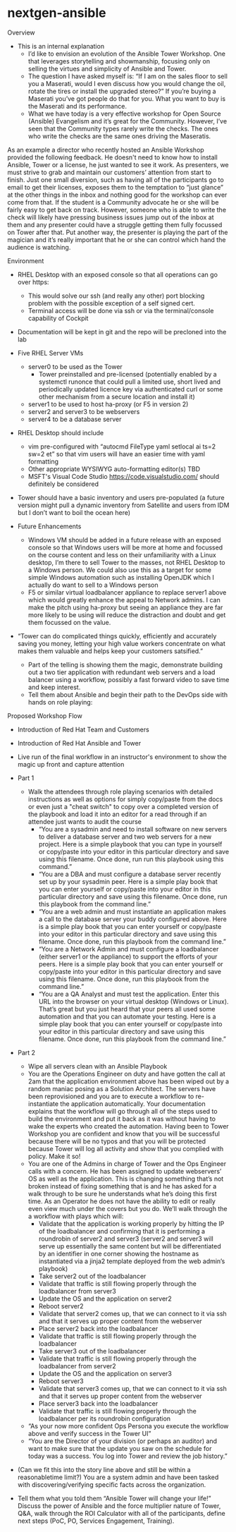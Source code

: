 # nextgen-ansible
Overview

- This is an internal explanation
	- I’d like to envision an evolution of the Ansible Tower Workshop. One that leverages storytelling and showmanship, focusing only on selling the virtues and simplicity of Ansible and Tower. 
 	- The question I have asked myself is: “If I am on the sales floor to sell you a Maserati, would I even discuss how you would change the oil, rotate the tires or install the upgraded stereo?” If you’re buying a Maserati you’ve got people do that for you. What you want to buy is the Maserati and its performance.  
     - What we have today is a very effective workshop for Open Source (Ansible) Evangelism and it’s great for the Community. However, I’ve seen that the Community types rarely write the checks. The ones who write the checks are the same ones driving the Maseratis.

As an example a director who recently hosted an Ansible Workshop provided the following feedback. He doesn't need to know how to install Ansible, Tower or a license, he just wanted to see it work. As presenters, we must strive to grab and maintain our customers’ attention from start to finish. Just one small diversion, such as having all of the participants go to email to get their licenses, exposes them to the temptation to “just glance” at the other things in the inbox and nothing good for the workshop can ever come from that. If the student is a Community advocate he or she will be fairly easy to get back on track. However, someone who is able to write the check will likely have pressing business issues jump out of the inbox at them and any presenter could have a struggle getting them fully focussed on Tower after that. Put another way, the presenter is playing the part of the magician and it’s really important that he or she can control which hand the audience is watching.
 
Environment
- RHEL Desktop with an exposed console so that all operations can go over https:
  - This would solve our ssh (and really any other) port blocking problem with the possible exception of a self signed cert.
  - Terminal access will be done via ssh or via the terminal/console capability of Cockpit
- Documentation will be kept in git and the repo will be precloned into the lab
- Five RHEL Server VMs
  - server0 to be used as the Tower
	- Tower preinstalled and pre-licensed (potentially enabled by a systemctl runonce that could pull a limited use, short lived and periodically updated licence key via authenticated curl or some other mechanism from a secure location and install it)
  - server1 to be used to host ha-proxy (or F5 in version 2)
  - server2 and server3 to be webservers
  - server4 to be a database server

- RHEL Desktop should include
	- vim pre-configured with “autocmd FileType yaml setlocal ai ts=2 sw=2 et” so that vim users will have an easier time with yaml formatting 
	- Other appropriate WYSIWYG auto-formatting editor(s) TBD
	- MSFT's Visual Code Studio https://code.visualstudio.com/ should definitely be considered

- Tower should have a basic inventory and users pre-populated (a future version might pull a dynamic inventory from Satellite and users from IDM but I don’t want to boil the ocean here)

- Future Enhancements
	- Windows VM should be added in a future release with an exposed console so that Windows users will be more at home and focussed on the course content and less on their unfamiliarity with a Linux desktop, I’m there to sell Tower to the masses, not RHEL Desktop to a Windows person. We could also use this as a target for some simple Windows automation such as installing OpenJDK which I actually do want to sell to a Windows person
	- F5 or similar virtual loadbalancer appliance to replace server1 above which would greatly enhance the appeal to Network admins. I can make the pitch using ha-proxy but seeing an appliance they are far more likely to be using will reduce the distraction and doubt and get them focussed on the value.

- “Tower can do complicated things quickly, efficiently and accurately saving you money, letting your high value workers concentrate on what makes them valuable and helps keep your customers satsified.”
  - Part of the telling is showing them the magic, demonstrate building out a two tier application with redundant web servers and a load balancer using a workflow, possibly a fast forward video to save time and keep interest.
  - Tell them about Ansible and begin their path to the DevOps side with hands on role playing:

Proposed Workshop Flow
- Introduction of Red Hat Team and Customers
- Introduction of Red Hat Ansible and Tower
- Live run of the final workflow in an instructor's environment to show the magic up front and capture attention
- Part 1
	- Walk the attendees through role playing scenarios with detailed instructions as well as options for simply copy/paste from the docs or even just a "cheat switch" to copy over a completed version of the playbook and load it into an editor for a read through if an attendee just wants to audit the course
		- “You are a sysadmin and need to install software on new servers to deliver a database server and two web servers for a new project. Here is a simple playbook that you can type in yourself or copy/paste into your editor in this particular directory and save using this filename. Once done, run run this playbook using this command.”
		- “You are a DBA and must configure a database server recently set up by your sysadmin peer. Here is a simple play book that you can enter yourself or copy/paste into your editor in this particular directory and save using this filename. Once done, run this playbook from the command line.”
		- “You are a web admin and must instantiate an application makes a call to the database server your buddy configured above. Here is a simple play book that you can enter yourself or copy/paste into your editor in this particular directory and save using this filename. Once done, run this playbook from the command line.”
		- “You are a Network Admin and must configure a loadbalancer (either server1 or the appliance) to support the efforts of your peers. Here is a simple play book that you can enter yourself or copy/paste into your editor in this particular directory and save using this filename. Once done, run this playbook from the command line.”
		- “You are a QA Analyst and must test the application. Enter this URL into the browser on your virtual desktop (Windows or Linux). That’s great but you just heard that your peers all used some automation and that you can automate your testing. Here is a simple play book that you can enter yourself or copy/paste into your editor in this particular directory and save using this filename. Once done, run this playbook from the command line.”
- Part 2
	- Wipe all servers clean with an Ansible Playbook
	- You are the Operations Engineer on duty and have gotten the call at 2am that the application environment above has been wiped out by a random maniac posing as a Solution Architect. The servers have been reprovisioned and you are to execute a workflow to re-instantiate the application automatically. Your documentation explains that the workflow will go through all of the steps used to build the environment and put it back as it was without having to wake the experts who created the automation. Having been to Tower Workshop you are confident and know that you will be successful because there will be no typos and that you will be protected because Tower will log all activity and show that you complied with policy. Make it so!
	- You are one of the Admins in charge of Tower and the Ops Engineer calls with a concern.  He has been assigned to update webservers’ OS as well as the application. This is changing something that’s not broken instead of fixing something that is and he has asked for a walk through to be sure he understands what he’s doing this first time. As an Operator he does not have the ability to edit or really even view much under the covers but you do. We’ll walk through the a workflow with plays which will:
		- Validate that the application is working properly by hitting the IP of the loadbalancer and confirming that it is performing a roundrobin of server2 and server3 (server2 and server3 will serve up essentially the same content but will be differentiated by an identifier in one corner showing the hostname as instantiated via a jinja2 template deployed from the web admin’s playbook)
		- Take server2 out of the loadbalancer
		- Validate that traffic is still flowing properly through the loadbalancer from server3
		- Update the OS and the application on server2
		- Reboot server2
		- Validate that server2 comes up, that we can connect to it via ssh and that it serves up proper content from the webserver
		- Place server2 back into the loadbalancer
		- Validate that traffic is still flowing properly through the loadbalancer
		- Take server3 out of the loadbalancer
		- Validate that traffic is still flowing properly through the loadbalancer from server2
		- Update the OS and the application on server3
		- Reboot server3
		- Validate that server3 comes up, that we can connect to it via ssh and that it serves up proper content from the webserver
		- Place server3 back into the loadbalancer
        - Validate that traffic is still flowing properly through the loadbalancer per its roundrobin configuration
	- “As your now more confident Ops Persona you execute the workflow above and verify success in the Tower UI”
	- “You are the Director of your division (or perhaps an auditor) and want to make sure that the update you saw on the schedule for today was a success. You log into Tower and review the job history.”

- (Can we fit this into the story line above and still be within a reasonabletime limit?) You are a system admin and have been tasked with discovering/verifying specific facts across the organization.

- Tell them what you told them “Ansible Tower will change your life!” Discuss the power of Ansible and the force multiplier nature of Tower, Q&A, walk through the ROI Calculator with all of the participants, define next steps (PoC, PO, Services Engagement, Training).
